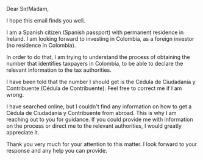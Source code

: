 Dear Sir/Madam,

I hope this email finds you well.

I am a Spanish citizen (Spanish passport) with permanent residence in Ireland. I am looking forward to investing in Colombia, as a foreign investor (no residence in Colombia).

In order to do that, I am trying to understand the process of obtaining the number that identifies taxpayers in Colombia, to be able to declare the relevant information to the tax authorities.

I have been told that the number I should get is the Cédula de Ciudadanía y Contribuente (Cédula de Contribuente). Feel free to correct me if I am wrong.

I have searched online, but I couldn't find any information on how to get a Cédula de Ciudadanía y Contribuente from abroad. This is why I am reaching out to you for guidance. If you could provide me with information on the process or direct me to the relevant authorities, I would greatly appreciate it.

Thank you very much for your attention to this matter. I look forward to your response and any help you can provide.